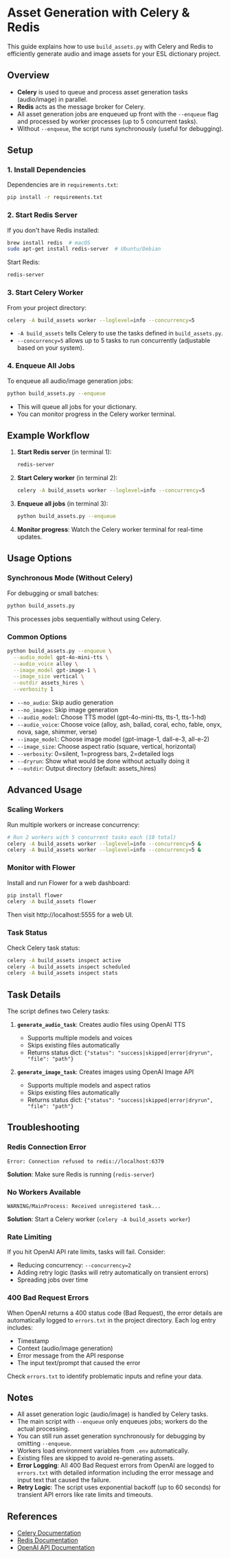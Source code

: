 # Asset Generation with Celery & Redis

This guide explains how to use `build_assets.py` with Celery and Redis to efficiently generate audio and image assets for your ESL dictionary project.

## Overview

- **Celery** is used to queue and process asset generation tasks (audio/image) in parallel.
- **Redis** acts as the message broker for Celery.
- All asset generation jobs are enqueued up front with the `--enqueue` flag and processed by worker processes (up to 5 concurrent tasks).
- Without `--enqueue`, the script runs synchronously (useful for debugging).

## Setup

### 1. Install Dependencies

Dependencies are in `requirements.txt`:
```bash
pip install -r requirements.txt
```

### 2. Start Redis Server

If you don't have Redis installed:
```bash
brew install redis  # macOS
sudo apt-get install redis-server  # Ubuntu/Debian
```
Start Redis:
```bash
redis-server
```

### 3. Start Celery Worker

From your project directory:
```bash
celery -A build_assets worker --loglevel=info --concurrency=5
```
- `-A build_assets` tells Celery to use the tasks defined in `build_assets.py`.
- `--concurrency=5` allows up to 5 tasks to run concurrently (adjustable based on your system).

### 4. Enqueue All Jobs

To enqueue all audio/image generation jobs:
```bash
python build_assets.py --enqueue
```
- This will queue all jobs for your dictionary.
- You can monitor progress in the Celery worker terminal.

## Example Workflow

1. **Start Redis server** (in terminal 1):
   ```bash
   redis-server
   ```

2. **Start Celery worker** (in terminal 2):
   ```bash
   celery -A build_assets worker --loglevel=info --concurrency=5
   ```

3. **Enqueue all jobs** (in terminal 3):
   ```bash
   python build_assets.py --enqueue
   ```

4. **Monitor progress**: Watch the Celery worker terminal for real-time updates.

## Usage Options

### Synchronous Mode (Without Celery)

For debugging or small batches:
```bash
python build_assets.py
```
This processes jobs sequentially without using Celery.

### Common Options

```bash
python build_assets.py --enqueue \
  --audio_model gpt-4o-mini-tts \
  --audio_voice alloy \
  --image_model gpt-image-1 \
  --image_size vertical \
  --outdir assets_hires \
  --verbosity 1
```

- `--no_audio`: Skip audio generation
- `--no_images`: Skip image generation
- `--audio_model`: Choose TTS model (gpt-4o-mini-tts, tts-1, tts-1-hd)
- `--audio_voice`: Choose voice (alloy, ash, ballad, coral, echo, fable, onyx, nova, sage, shimmer, verse)
- `--image_model`: Choose image model (gpt-image-1, dall-e-3, all-e-2)
- `--image_size`: Choose aspect ratio (square, vertical, horizontal)
- `--verbosity`: 0=silent, 1=progress bars, 2=detailed logs
- `--dryrun`: Show what would be done without actually doing it
- `--outdir`: Output directory (default: assets_hires)

## Advanced Usage

### Scaling Workers

Run multiple workers or increase concurrency:
```bash
# Run 2 workers with 5 concurrent tasks each (10 total)
celery -A build_assets worker --loglevel=info --concurrency=5 &
celery -A build_assets worker --loglevel=info --concurrency=5 &
```

### Monitor with Flower

Install and run Flower for a web dashboard:
```bash
pip install flower
celery -A build_assets flower
```
Then visit http://localhost:5555 for a web UI.

### Task Status

Check Celery task status:
```bash
celery -A build_assets inspect active
celery -A build_assets inspect scheduled
celery -A build_assets inspect stats
```

## Task Details

The script defines two Celery tasks:

1. **`generate_audio_task`**: Creates audio files using OpenAI TTS
   - Supports multiple models and voices
   - Skips existing files automatically
   - Returns status dict: `{"status": "success|skipped|error|dryrun", "file": "path"}`

2. **`generate_image_task`**: Creates images using OpenAI Image API
   - Supports multiple models and aspect ratios
   - Skips existing files automatically
   - Returns status dict: `{"status": "success|skipped|error|dryrun", "file": "path"}`

## Troubleshooting

### Redis Connection Error
```
Error: Connection refused to redis://localhost:6379
```
**Solution**: Make sure Redis is running (`redis-server`)

### No Workers Available
```
WARNING/MainProcess: Received unregistered task...
```
**Solution**: Start a Celery worker (`celery -A build_assets worker`)

### Rate Limiting
If you hit OpenAI API rate limits, tasks will fail. Consider:
- Reducing concurrency: `--concurrency=2`
- Adding retry logic (tasks will retry automatically on transient errors)
- Spreading jobs over time

### 400 Bad Request Errors
When OpenAI returns a 400 status code (Bad Request), the error details are automatically logged to `errors.txt` in the project directory. Each log entry includes:
- Timestamp
- Context (audio/image generation)
- Error message from the API response
- The input text/prompt that caused the error

Check `errors.txt` to identify problematic inputs and refine your data.

## Notes

- All asset generation logic (audio/image) is handled by Celery tasks.
- The main script with `--enqueue` only enqueues jobs; workers do the actual processing.
- You can still run asset generation synchronously for debugging by omitting `--enqueue`.
- Workers load environment variables from `.env` automatically.
- Existing files are skipped to avoid re-generating assets.
- **Error Logging**: All 400 Bad Request errors from OpenAI are logged to `errors.txt` with detailed information including the error message and input text that caused the failure.
- **Retry Logic**: The script uses exponential backoff (up to 60 seconds) for transient API errors like rate limits and timeouts.

## References
- [Celery Documentation](https://docs.celeryq.dev/en/stable/)
- [Redis Documentation](https://redis.io/)
- [OpenAI API Documentation](https://platform.openai.com/docs/)
